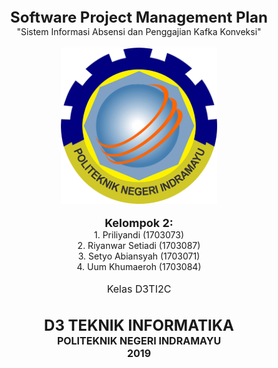 <center><font size="5"><b>Software Project Management Plan</b></font><br></center>

<center>"Sistem Informasi Absensi dan Penggajian Kafka Konveksi"</center><br>

<center><img src="Gambar/POLINDRA.png" width="250" height="250"></center>

<br>

<center>
    <b><font size="4">Kelompok 2:</font></b><br>
    1. Priliyandi (1703073) <br>
    2. Riyanwar Setiadi (1703087)<br>
    3. Setyo Abiansyah (1703071)<br>
    4. Uum Khumaeroh (1703084)
</center><br>

<center><font size="3">Kelas D3TI2C</font></center>

<br>

<br>

<center><b><font size="5">D3 TEKNIK INFORMATIKA</font></b><br>
<b><font size="3">POLITEKNIK NEGERI INDRAMAYU</font></b><br>
<b><font size="3">2019</font></b></center>





